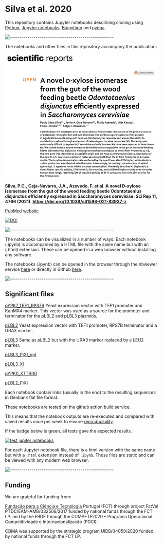 # Silva et al. 2020
This repository contains Jupyter notebooks describing cloning using
[Python](https://www.python.org),
[Jupyter notebooks](https://jupyter.org),
[Biopython](https://biopython.org) and
[pydna](https://github.com/BjornFJohansson/pydna).

![-----------------------------------------------------](https://raw.githubusercontent.com/andreasbm/readme/master/assets/lines/colored.png)

The notebooks and other files in this repository accompany the publication:

![button](references/abstract.png)

**Silva, P.C., Ceja-Navarro, J.A., Azevedo, F. et al. A novel D-xylose isomerase from the gut of the wood feeding beetle Odontotaenius disjunctus efficiently expressed in Saccharomyces cerevisiae. Sci Rep 11, 4766 (2021). https://doi.org/10.1038/s41598-021-83937-z**

[PubMed](https://pubmed.ncbi.nlm.nih.gov/33637780)
[website](https://www.nature.com/articles/s41598-021-83937-z)

[![DOI](https://zenodo.org/badge/256500748.svg)](https://zenodo.org/badge/latestdoi/256500748)

![-----------------------------------------------------](https://raw.githubusercontent.com/andreasbm/readme/master/assets/lines/colored.png)


The notebooks can be visualized in a number of ways.
Each notebook (.ipynb) is accompanied by a HTML file with the same name but with an (.html)
extension. These can be opened in a web browser without installing any software.

The notebooks (.ipynb) can be opened in the browser through the nbviewer service
[here](http://nbviewer.jupyter.org/github/MetabolicEngineeringGroupCBMA/Silva_et_al_2020/blob/master/notebooks/index.ipynb)
or directly in Github [here](notebooks/index.ipynb).

![-----------------------------------------------------](https://raw.githubusercontent.com/andreasbm/readme/master/assets/lines/colored.png)

## Significant files

[pYPK7_TEF1_RPS7B](notebooks/pYPK7_TEF1_RPS7B.ipynb) Yeast expression vector with TEF1 promoter and KanMX4 marker.
This vector was used as a source for the promoter and terminator for the pLBL2 and pLBL3 plasmids.


[pLBL2](notebooks/pLBL2.ipynb) Yeast expression vector with TEF1 promoter, RPS7B terminator and a URA3 marker.


[pLBL3](notebooks/pLBL3.ipynb) Same as pLBL2 but with the URA3 marker replaced by a LEU2 marker.


[pLBL3_PiXI_opt](notebooks/pLBL3_PiXI_opt.ipynb)


[pLBL3_XI](notebooks/pLBL3_XI.ipynb)


[pYPK0_XTTRRG](notebooks/pYPK0_XTTRRG.ipynb)


[pLBL2_PiXI](notebooks/pLBL2_PiXI.ipynb)


Each notebook contain links (usually in the end) to the resulting sequences in Genbank flat file format.

These notebooks are tested on the github action build service.

This means that the notebook outputs are re-executed and compared with saved
results once per week to ensure [reproducibility](https://en.wikipedia.org/wiki/Replication_crisis).

If the badge below is green, all tests gave the expected results.

[![test jupiter notebooks](https://github.com/MetabolicEngineeringGroupCBMA/Silva_et_al_2020/workflows/test%20jupiter%20notebooks/badge.svg)](
https://github.com/MetabolicEngineeringGroupCBMA/Silva_et_al_2020/actions?query=workflow%3A%22test+jupiter+notebooks%22
)

For each Jupyter notebook file, there is a html version with the same name but with a
 `.html` extension instead of `.ipynb`. These files are static and can be viewed with any
modern web browser.

![-----------------------------------------------------](https://raw.githubusercontent.com/andreasbm/readme/master/assets/lines/colored.png)



## Funding

We are grateful for funding from:

[Fundação para a Ciência e Tecnologia](https://www.fct.pt) Portugal (FCT) through project
FatVal PTDC/EAM-AMB/032506/2017 funded by national funds through the FCT I.P.
and by the ERDF through the COMPETE2020 – Programa Operacional Competitividade e Internacionalizacão (POCI).


CBMA was supported by the strategic program UIDB/04050/2020 funded by national funds through the FCT I.P.

